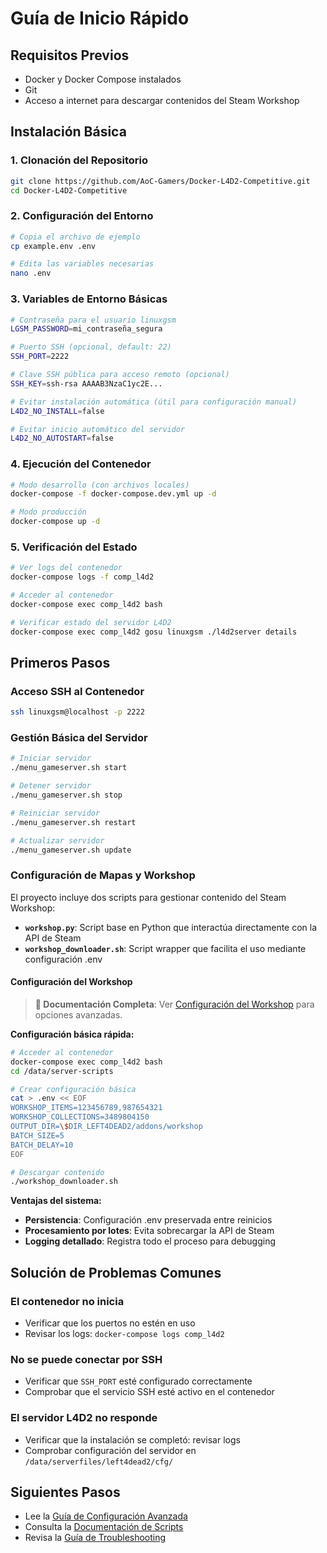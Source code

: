 # Guía de Inicio Rápido

## Requisitos Previos

- Docker y Docker Compose instalados
- Git
- Acceso a internet para descargar contenidos del Steam Workshop

## Instalación Básica

### 1. Clonación del Repositorio

```bash
git clone https://github.com/AoC-Gamers/Docker-L4D2-Competitive.git
cd Docker-L4D2-Competitive
```

### 2. Configuración del Entorno

```bash
# Copia el archivo de ejemplo
cp example.env .env

# Edita las variables necesarias
nano .env
```

### 3. Variables de Entorno Básicas

```bash
# Contraseña para el usuario linuxgsm
LGSM_PASSWORD=mi_contraseña_segura

# Puerto SSH (opcional, default: 22)
SSH_PORT=2222

# Clave SSH pública para acceso remoto (opcional)
SSH_KEY=ssh-rsa AAAAB3NzaC1yc2E...

# Evitar instalación automática (útil para configuración manual)
L4D2_NO_INSTALL=false

# Evitar inicio automático del servidor
L4D2_NO_AUTOSTART=false
```

### 4. Ejecución del Contenedor

```bash
# Modo desarrollo (con archivos locales)
docker-compose -f docker-compose.dev.yml up -d

# Modo producción
docker-compose up -d
```

### 5. Verificación del Estado

```bash
# Ver logs del contenedor
docker-compose logs -f comp_l4d2

# Acceder al contenedor
docker-compose exec comp_l4d2 bash

# Verificar estado del servidor L4D2
docker-compose exec comp_l4d2 gosu linuxgsm ./l4d2server details
```

## Primeros Pasos

### Acceso SSH al Contenedor

```bash
ssh linuxgsm@localhost -p 2222
```

### Gestión Básica del Servidor

```bash
# Iniciar servidor
./menu_gameserver.sh start

# Detener servidor
./menu_gameserver.sh stop

# Reiniciar servidor
./menu_gameserver.sh restart

# Actualizar servidor
./menu_gameserver.sh update
```

### Configuración de Mapas y Workshop

El proyecto incluye dos scripts para gestionar contenido del Steam Workshop:

- **`workshop.py`**: Script base en Python que interactúa directamente con la API de Steam
- **`workshop_downloader.sh`**: Script wrapper que facilita el uso mediante configuración .env

#### Configuración del Workshop

> **📖 Documentación Completa**: Ver [Configuración del Workshop](configuration.md#configuración-del-workshop) para opciones avanzadas.

**Configuración básica rápida:**
```bash
# Acceder al contenedor
docker-compose exec comp_l4d2 bash
cd /data/server-scripts

# Crear configuración básica
cat > .env << EOF
WORKSHOP_ITEMS=123456789,987654321
WORKSHOP_COLLECTIONS=3489804150
OUTPUT_DIR=\$DIR_LEFT4DEAD2/addons/workshop
BATCH_SIZE=5
BATCH_DELAY=10
EOF

# Descargar contenido
./workshop_downloader.sh
```

**Ventajas del sistema:**
- **Persistencia**: Configuración .env preservada entre reinicios
- **Procesamiento por lotes**: Evita sobrecargar la API de Steam
- **Logging detallado**: Registra todo el proceso para debugging

## Solución de Problemas Comunes

### El contenedor no inicia
- Verificar que los puertos no estén en uso
- Revisar los logs: `docker-compose logs comp_l4d2`

### No se puede conectar por SSH
- Verificar que `SSH_PORT` esté configurado correctamente
- Comprobar que el servicio SSH esté activo en el contenedor

### El servidor L4D2 no responde
- Verificar que la instalación se completó: revisar logs
- Comprobar configuración del servidor en `/data/serverfiles/left4dead2/cfg/`

## Siguientes Pasos

- Lee la [Guía de Configuración Avanzada](configuration.md)
- Consulta la [Documentación de Scripts](scripts.md)
- Revisa la [Guía de Troubleshooting](troubleshooting.md)
